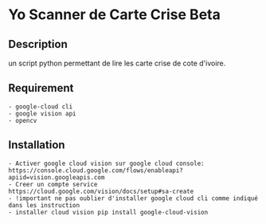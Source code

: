 # Yo Scanner de Carte Crise Beta 
## Description
un script python permettant de lire les carte crise de cote d'ivoire.
## Requirement
    - google-cloud cli
    - google vision api
    - opencv
## Installation
    - Activer google cloud vision sur google cloud console: https://console.cloud.google.com/flows/enableapi?apiid=vision.googleapis.com
    - Creer un compte service https://cloud.google.com/vision/docs/setup#sa-create
    - !important ne pas oublier d'installer google cloud cli comme indiqué dans les instruction
    - installer cloud vision pip install google-cloud-vision
